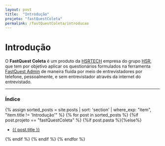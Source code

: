```yaml
---
layout: post
title:  "Introdução"
projeto: "fastQuestColeta"
permalink: /fastQuestColeta/introducao
---	
```

# Introdução

O **FastQuest Coleta** é um produto da [HSRTECH](http://hsrtech.com.br/) empresa do grupo [HSR](https://hsr.specialistresearchers.com.br/), que tem por objetivo aplicar os questionários formulados na ferramenta [FastQuest Admin](https://hsrtechonline.github.io/fastQuestAdmin/introducao) de maneira fluída por meio de entrevistadores por telefone, pessoalmente, e sem entrevistador através da internet do entrevistado.

---

### Índice

<div>    
    {% assign sorted_posts = site.posts | sort: 'section' | where_exp: "item", "item.title != 'Introdução'" %}
    {% for post in sorted_posts %}
        {%if post.projeto == "fastQuestColeta" %}            
            {%if post.pasta %}{%else%}
                    <ul>
                        <li>
                            <a href="{{ site.baseurl}}{{ post.url}}">{{ post.title }}</a>  
                        </li>
                    </ul>
            {% endif %}
        {% endif %}
    {% endfor %}    
</div>   
